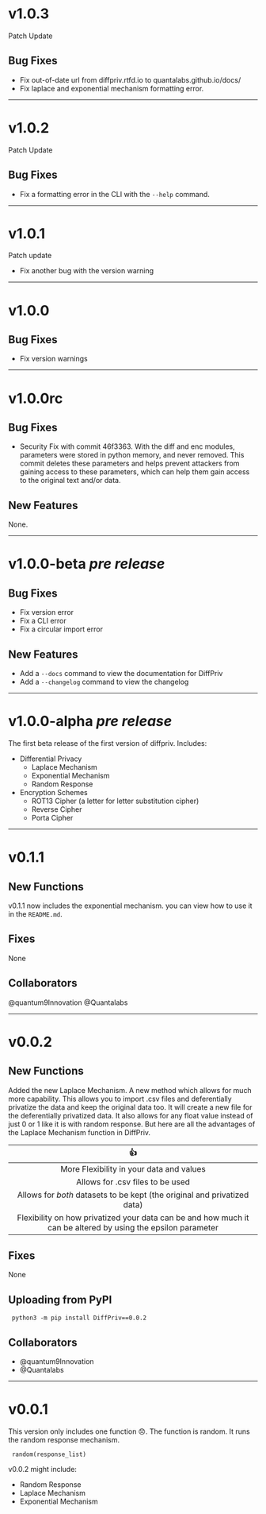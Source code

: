 # v1.0.3
Patch Update

## Bug Fixes
 - Fix out-of-date url from diffpriv.rtfd.io to quantalabs.github.io/docs/
 - Fix laplace and exponential mechanism formatting error.

---

# v1.0.2
Patch Update
## Bug Fixes
- Fix a formatting error in the CLI with the `--help` command. 

---
# v1.0.1
Patch update
- Fix another bug with the version warning

---
# v1.0.0

## Bug Fixes
- Fix version warnings

---

# v1.0.0rc
## Bug Fixes
- Security Fix with commit 46f3363.
    With the diff and enc modules, parameters were stored in python memory, and never removed. This commit deletes these parameters and helps prevent attackers from gaining access to these parameters, which can help them gain access to the original text and/or data.

## New Features
None.


---

# v1.0.0-beta _pre release_
## Bug Fixes
- Fix version error
- Fix a CLI error
- Fix a circular import error

## New Features
- Add a `--docs` command to view the documentation for DiffPriv
- Add a `--changelog` command to view the changelog

---
# v1.0.0-alpha _pre release_
The first beta release of the first version of diffpriv. Includes:
- Differential Privacy
  - Laplace Mechanism
  - Exponential Mechanism
  - Random Response
- Encryption Schemes
  - ROT13 Cipher (a letter for letter substitution cipher)
  - Reverse Cipher
  - Porta Cipher

---

# v0.1.1
## New Functions

v0.1.1 now includes the exponential mechanism. you can view how to use it in the `README.md`.

## Fixes

None

## Collaborators

@quantum9Innovation 
@Quantalabs 

---
# **v0.0.2**
## New Functions

Added the new Laplace Mechanism. A new method which allows for much more capability. This allows you to import .csv files and deferentially privatize the data and keep the original data too.  It will create a new file for the deferentially privatized data. It also allows for any float value instead of just 0 or 1 like it is with random response. But here are all the advantages of the Laplace Mechanism function in DiffPriv.

| :+1: |
| :----: |
| More Flexibility in your data and values | 
| Allows for .csv files to be used |
| Allows for _both_ datasets to be kept (the original and privatized data) |
| Flexibility on how privatized your data can be and how much it can be altered by using the epsilon parameter |

## Fixes

None

## Uploading from PyPI

     python3 -m pip install DiffPriv==0.0.2

## Collaborators

- @quantum9Innovation 
- @Quantalabs 

---
# **v0.0.1**

This version only includes one function 😞. The function is random. It runs the random response mechanism.

     random(response_list)

v0.0.2 might include:

- Random Response
- Laplace Mechanism
- Exponential Mechanism
